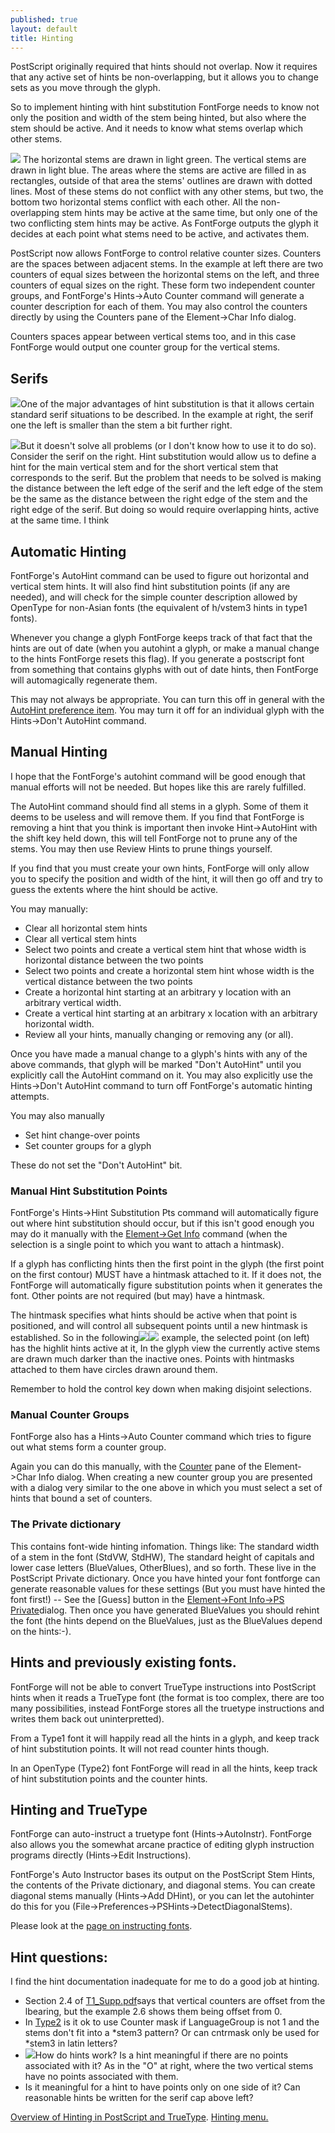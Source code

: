 ```yaml
---
published: true
layout: default
title: Hinting
---
```


PostScript originally required that hints should not overlap. Now it
requires that any active set of hints be non-overlapping, but it allows
you to change sets as you move through the glyph.

So to implement hinting with hint substitution FontForge needs to know
not only the position and width of the stem being hinted, but also where
the stem should be active. And it needs to know what stems overlap which
other stems.

![](img/Hints.png) The horizontal stems are drawn in light green. The
vertical stems are drawn in light blue. The areas where the stems are
active are filled in as rectangles, outside of that area the stems'
outlines are drawn with dotted lines. Most of these stems do not
conflict with any other stems, but two, the bottom two horizontal stems
conflict with each other. All the non-overlapping stem hints may be
active at the same time, but only one of the two conflicting stem hints
may be active. As FontForge outputs the glyph it decides at each point
what stems need to be active, and activates them.

PostScript now allows FontForge to control relative counter sizes.
Counters are the spaces between adjacent stems. In the example at left
there are two counters of equal sizes between the horizontal stems on
the left, and three counters of equal sizes on the right. These form two
independent counter groups, and FontForge's Hints-\>Auto Counter command
will generate a counter description for each of them. You may also
control the counters directly by using the Counters pane of the
Element-\>Char Info dialog.

Counters spaces appear between vertical stems too, and in this case
FontForge would output one counter group for the vertical stems.

Serifs
------

![](img/serif.png)One of the major advantages of hint substitution is that
it allows certain standard serif situations to be described. In the
example at right, the serif one the left is smaller than the stem a bit
further right.

![](img/serif2.png)But it doesn't solve all problems (or I don't know how to
use it to do so). Consider the serif on the right. Hint substitution
would allow us to define a hint for the main vertical stem and for the
short vertical stem that corresponds to the serif. But the problem that
needs to be solved is making the distance between the left edge of the
serif and the left edge of the stem be the same as the distance between
the right edge of the stem and the right edge of the serif. But doing so
would require overlapping hints, active at the same time. I think

Automatic Hinting
-----------------

FontForge's AutoHint command can be used to figure out horizontal and
vertical stem hints. It will also find hint substitution points (if any
are needed), and will check for the simple counter description allowed
by OpenType for non-Asian fonts (the equivalent of h/vstem3 hints in
type1 fonts).

Whenever you change a glyph FontForge keeps track of that fact that the
hints are out of date (when you autohint a glyph, or make a manual
change to the hints FontForge resets this flag). If you generate a
postscript font from something that contains glyphs with out of date
hints, then FontForge will automagically regenerate them.

This may not always be appropriate. You can turn this off in general
with the [AutoHint preference item](prefs.html#AutoHint). You may turn
it off for an individual glyph with the Hints-\>Don't AutoHint command.

Manual Hinting
--------------

I hope that the FontForge's autohint command will be good enough that
manual efforts will not be needed. But hopes like this are rarely
fulfilled.

The AutoHint command should find all stems in a glyph. Some of them it
deems to be useless and will remove them. If you find that FontForge is
removing a hint that you think is important then invoke Hint-\>AutoHint
with the shift key held down, this will tell FontForge not to prune any
of the stems. You may then use Review Hints to prune things yourself.

If you find that you must create your own hints, FontForge will only
allow you to specify the position and width of the hint, it will then go
off and try to guess the extents where the hint should be active.

You may manually:

-   Clear all horizontal stem hints
-   Clear all vertical stem hints
-   Select two points and create a vertical stem hint that whose width
    is horizontal distance between the two points
-   Select two points and create a horizontal stem hint whose width is
    the vertical distance between the two points
-   Create a horizontal hint starting at an arbitrary y location with an
    arbitrary vertical width.
-   Create a vertical hint starting at an arbitrary x location with an
    arbitrary horizontal width.
-   Review all your hints, manually changing or removing any (or all).

Once you have made a manual change to a glyph's hints with any of the
above commands, that glyph will be marked "Don't AutoHint" until you
explicitly call the AutoHint command on it. You may also explicitly use
the Hints-\>Don't AutoHint command to turn off FontForge's automatic
hinting attempts.

You may also manually

-   Set hint change-over points
-   Set counter groups for a glyph

These do not set the "Don't AutoHint" bit.

### Manual Hint Substitution Points

FontForge's Hints-\>Hint Substitution Pts command will automatically
figure out where hint substitution should occur, but if this isn't good
enough you may do it manually with the [Element-\>Get
Info](getinfo.html#HintMask) command (when the selection is a single
point to which you want to attach a hintmask).

If a glyph has conflicting hints then the first point in the glyph (the
first point on the first contour) MUST have a hintmask attached to it.
If it does not, the FontForge will automatically figure substitution
points when it generates the font. Other points are not required (but
may) have a hintmask.

The hintmask specifies what hints should be active when that point is
positioned, and will control all subsequent points until a new hintmask
is established. So in the
following![](img/charwithhintmask.png)![](img/hintmaskinfo.png) example, the
selected point (on left) has the highlit hints active at it, In the
glyph view the currently active stems are drawn much darker than the
inactive ones. Points with hintmasks attached to them have circles drawn
around them.

Remember to hold the control key down when making disjoint selections.

### Manual Counter Groups

FontForge also has a Hints-\>Auto Counter command which tries to figure
out what stems form a counter group.

Again you can do this manually, with the
[Counter](charinfo.html#CounterMasks) pane of the Element-\>Char Info
dialog. When creating a new counter group you are presented with a
dialog very similar to the one above in which you must select a set of
hints that bound a set of counters.

### The Private dictionary

This contains font-wide hinting infomation. Things like: The standard
width of a stem in the font (StdVW, StdHW), The standard height of
capitals and lower case letters (BlueValues, OtherBlues), and so forth.
These live in the PostScript Private dictionary. Once you have hinted
your font fontforge can generate reasonable values for these settings
(But you must have hinted the font first!) -- See the [Guess] button in
the [Element-\>Font Info-\>PS Private](fontinfo.html#Private)dialog.
Then once you have generated BlueValues you should rehint the font (the
hints depend on the BlueValues, just as the BlueValues depend on the
hints:-).

Hints and previously existing fonts.
------------------------------------

FontForge will not be able to convert TrueType instructions into
PostScript hints when it reads a TrueType font (the format is too
complex, there are too many possibilities, instead FontForge stores all
the truetype instructions and writes them back out uninterpretted).

From a Type1 font it will happily read all the hints in a glyph, and
keep track of hint substitution points. It will not read counter hints
though.

In an OpenType (Type2) font FontForge will read in all the hints, keep
track of hint substitution points and the counter hints.

Hinting and TrueType
--------------------

FontForge can auto-instruct a truetype font (Hints-\>AutoInstr).
FontForge also allows you the somewhat arcane practice of editing glyph
instruction programs directly (Hints-\>Edit Instructions).

FontForge's Auto Instructor bases its output on the PostScript Stem
Hints, the contents of the Private dictionary, and diagonal stems. You
can create diagonal stems manually (Hints-\>Add DHint), or you can let
the autohinter do this for you
(File-\>Preferences-\>PSHints-\>DetectDiagonalStems).

Please look at the [page on instructing fonts](ttfinstrs.html).

Hint questions:
---------------

I find the hint documentation inadequate for me to do a good job at
hinting.

-   Section 2.4 of
    [T1\_Supp.pdf](http://partners.adobe.com/asn/developer/pdfs/tn/5015.Type1_Supp.pdf)says
    that vertical counters are offset from the lbearing, but the example
    2.6 shows them being offset from 0.
-   In
    [Type2](http://partners.adobe.com/asn/developer/pdfs/tn/5177.Type2.pdf)
    is it ok to use Counter mask if LanguageGroup is not 1 and the stems
    don't fit into a \*stem3 pattern? Or can cntrmask only be used for
    \*stem3 in latin letters?
-   ![](img/NoPointHint.png)How do hints work? Is a hint meaningful if there
    are no points associated with it? As in the "O" at right, where the
    two vertical stems have no points associated with them.
-   Is it meaningful for a hint to have points only on one side of it?
    Can reasonable hints be written for the serif cap above left?

[Overview of Hinting in PostScript and TrueType](overview.html#Hints).
 [Hinting menu.](hintsmenu.html)
